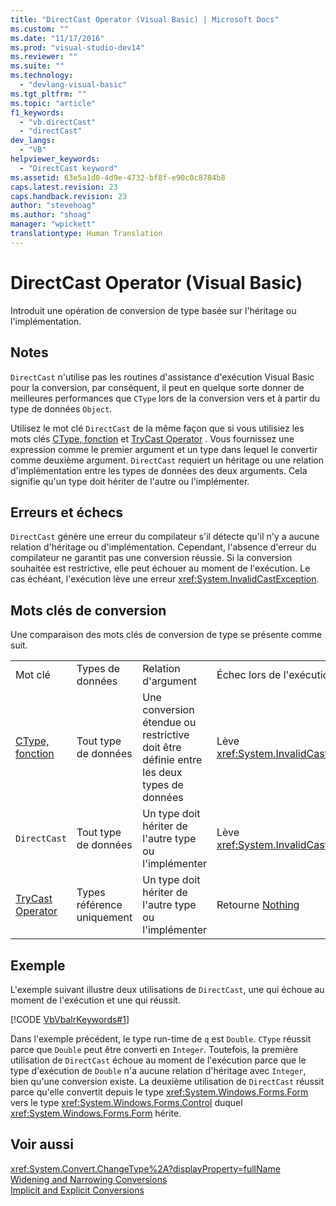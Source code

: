 ```yaml
---
title: "DirectCast Operator (Visual Basic) | Microsoft Docs"
ms.custom: ""
ms.date: "11/17/2016"
ms.prod: "visual-studio-dev14"
ms.reviewer: ""
ms.suite: ""
ms.technology: 
  - "devlang-visual-basic"
ms.tgt_pltfrm: ""
ms.topic: "article"
f1_keywords: 
  - "vb.directCast"
  - "directCast"
dev_langs: 
  - "VB"
helpviewer_keywords: 
  - "DirectCast keyword"
ms.assetid: 63e5a1d0-4d9e-4732-bf8f-e90c0c8784b8
caps.latest.revision: 23
caps.handback.revision: 23
author: "stevehoag"
ms.author: "shoag"
manager: "wpickett"
translationtype: Human Translation
---
```

# DirectCast Operator (Visual Basic)
Introduit une opération de conversion de type basée sur l'héritage ou l'implémentation.  
  
## Notes  
 `DirectCast` n'utilise pas les routines d'assistance d'exécution Visual Basic pour la conversion, par conséquent, il peut en quelque sorte donner de meilleures performances que `CType` lors de la conversion vers et à partir du type de données `Object`.  
  
 Utilisez le mot clé `DirectCast` de la même façon que si vous utilisiez les mots clés [CType, fonction](../../../visual-basic/language-reference/functions/ctype-function.md) et [TryCast Operator](../../../visual-basic/language-reference/operators/trycast-operator.md) .  Vous fournissez une expression comme le premier argument et un type dans lequel le convertir comme deuxième argument.  `DirectCast` requiert un héritage ou une relation d'implémentation entre les types de données des deux arguments.  Cela signifie qu'un type doit hériter de l'autre ou l'implémenter.  
  
## Erreurs et échecs  
 `DirectCast` génère une erreur du compilateur s'il détecte qu'il n'y a aucune relation d'héritage ou d'implémentation.  Cependant, l'absence d'erreur du compilateur ne garantit pas une conversion réussie.  Si la conversion souhaitée est restrictive, elle peut échouer au moment de l'exécution.  Le cas échéant, l'exécution lève une erreur <xref:System.InvalidCastException>.  
  
## Mots clés de conversion  
 Une comparaison des mots clés de conversion de type se présente comme suit.  
  
|||||  
|-|-|-|-|  
|Mot clé|Types de données|Relation d'argument|Échec lors de l'exécution|  
|[CType, fonction](../../../visual-basic/language-reference/functions/ctype-function.md)|Tout type de données|Une conversion étendue ou restrictive doit être définie entre les deux types de données|Lève <xref:System.InvalidCastException>|  
|`DirectCast`|Tout type de données|Un type doit hériter de l'autre type ou l'implémenter|Lève <xref:System.InvalidCastException>|  
|[TryCast Operator](../../../visual-basic/language-reference/operators/trycast-operator.md)|Types référence uniquement|Un type doit hériter de l'autre type ou l'implémenter|Retourne [Nothing](../../../visual-basic/language-reference/nothing.md)|  
  
## Exemple  
 L'exemple suivant illustre deux utilisations de `DirectCast`, une qui échoue au moment de l'exécution et une qui réussit.  
  
 [!CODE [VbVbalrKeywords#1](../CodeSnippet/VS_Snippets_VBCSharp/VbVbalrKeywords#1)]  
  
 Dans l'exemple précédent, le type run\-time de `q` est `Double`.  `CType` réussit parce que `Double` peut être converti en `Integer`.  Toutefois, la première utilisation de `DirectCast` échoue au moment de l'exécution parce que le type d'exécution de `Double` n'a aucune relation d'héritage avec `Integer`, bien qu'une conversion existe.  La deuxième utilisation de `DirectCast` réussit parce qu'elle convertit depuis le type <xref:System.Windows.Forms.Form> vers le type <xref:System.Windows.Forms.Control> duquel <xref:System.Windows.Forms.Form> hérite.  
  
## Voir aussi  
 <xref:System.Convert.ChangeType%2A?displayProperty=fullName>   
 [Widening and Narrowing Conversions](../../../visual-basic/programming-guide/language-features/data-types/widening-and-narrowing-conversions.md)   
 [Implicit and Explicit Conversions](../../../visual-basic/programming-guide/language-features/data-types/implicit-and-explicit-conversions.md)